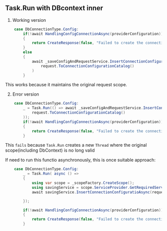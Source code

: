 ## Task.Run with DBcontext inner

1. Working version

```c#
    case DbConnectionType.Config:
        if(!await HandlingConfigConnectionAsync(providerConfiguration))
        {
            return CreateResponse(false, "Failed to create the connection using this configuration");
        }
        else
        {
            await _saveConfigAndRequestService.InsertConnectionConfiguratioAsync(
                request.ToConnectionConfigurationCatalog()
            )
        }
```

This works because it maintains the original request scope.

2. Error version

```c#
    case DbConnectionType.Config:
        _ = Task.Run(() => await _saveConfigAndRequestService.InsertConnectionConfigurationAsync(
            request.ToConnectionConfigurationCatalog()
        ));
        if(!await HandlingConfigConnectionAsync(providerConfiguration))
        {
            return CreateResponse(false, "Failed to create the connection using this configuration");
        }
```

This `fails` because `Task.Run` creates a new `Thread` where the original scope(including DbContext) is no long valid

If need to run this functio asynchronously, this is once suitable approach:

```c#
    case DbConnectionType.Config:
        _ = Task.Run( async () =>
        {
            using var scope = _scopeFactory.CreateScope();
            using savingService = scope.ServiceProvider.GetRequiredService<SavingConfigAndRequestService>();
            await savingService.InsertConnectionConfiguratioAsync(request.ToConnectionConfiguration());

        });

        if(!await HandlingConfigConnectionAsync(providerConfiguration))
        {
            return CreateResponse(false, "Failed to create the connection using this configuration");
        }
```
